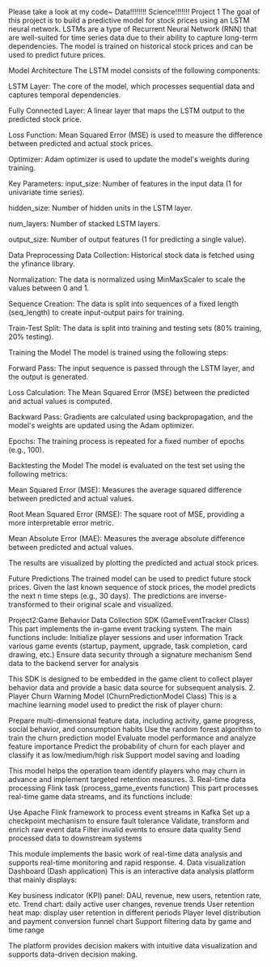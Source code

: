 Please take a look at my code~
Data!!!!!!!! Science!!!!!!!
Project 1
The goal of this project is to build a predictive model for stock prices using an LSTM neural network. LSTMs are a type of Recurrent Neural Network (RNN) that are well-suited for time series data due to their ability to capture long-term dependencies. The model is trained on historical stock prices and can be used to predict future prices.

Model Architecture
The LSTM model consists of the following components:

LSTM Layer: The core of the model, which processes sequential data and captures temporal dependencies.

Fully Connected Layer: A linear layer that maps the LSTM output to the predicted stock price.

Loss Function: Mean Squared Error (MSE) is used to measure the difference between predicted and actual stock prices.

Optimizer: Adam optimizer is used to update the model's weights during training.

Key Parameters:
input_size: Number of features in the input data (1 for univariate time series).

hidden_size: Number of hidden units in the LSTM layer.

num_layers: Number of stacked LSTM layers.

output_size: Number of output features (1 for predicting a single value).

Data Preprocessing
Data Collection: Historical stock data is fetched using the yfinance library.

Normalization: The data is normalized using MinMaxScaler to scale the values between 0 and 1.

Sequence Creation: The data is split into sequences of a fixed length (seq_length) to create input-output pairs for training.

Train-Test Split: The data is split into training and testing sets (80% training, 20% testing).

Training the Model
The model is trained using the following steps:

Forward Pass: The input sequence is passed through the LSTM layer, and the output is generated.

Loss Calculation: The Mean Squared Error (MSE) between the predicted and actual values is computed.

Backward Pass: Gradients are calculated using backpropagation, and the model's weights are updated using the Adam optimizer.

Epochs: The training process is repeated for a fixed number of epochs (e.g., 100).

Backtesting the Model
The model is evaluated on the test set using the following metrics:

Mean Squared Error (MSE): Measures the average squared difference between predicted and actual values.

Root Mean Squared Error (RMSE): The square root of MSE, providing a more interpretable error metric.

Mean Absolute Error (MAE): Measures the average absolute difference between predicted and actual values.

The results are visualized by plotting the predicted and actual stock prices.

Future Predictions
The trained model can be used to predict future stock prices. Given the last known sequence of stock prices, the model predicts the next n time steps (e.g., 30 days). The predictions are inverse-transformed to their original scale and visualized.



Project2:Game Behavior Data Collection SDK (GameEventTracker Class) This part implements the in-game event tracking system. The main functions include:
Initialize player sessions and user information Track various game events (startup, payment, upgrade, task completion, card drawing, etc.) Ensure data security through a signature mechanism Send data to the backend server for analysis

This SDK is designed to be embedded in the game client to collect player behavior data and provide a basic data source for subsequent analysis. 2. Player Churn Warning Model (ChurnPredictionModel Class) This is a machine learning model used to predict the risk of player churn:

Prepare multi-dimensional feature data, including activity, game progress, social behavior, and consumption habits Use the random forest algorithm to train the churn prediction model Evaluate model performance and analyze feature importance Predict the probability of churn for each player and classify it as low/medium/high risk Support model saving and loading

This model helps the operation team identify players who may churn in advance and implement targeted retention measures. 3. Real-time data processing Flink task (process_game_events function) This part processes real-time game data streams, and its functions include:

Use Apache Flink framework to process event streams in Kafka Set up a checkpoint mechanism to ensure fault tolerance Validate, transform and enrich raw event data Filter invalid events to ensure data quality Send processed data to downstream systems

This module implements the basic work of real-time data analysis and supports real-time monitoring and rapid response. 4. Data visualization Dashboard (Dash application) This is an interactive data analysis platform that mainly displays:

Key business indicator (KPI) panel: DAU, revenue, new users, retention rate, etc. Trend chart: daily active user changes, revenue trends User retention heat map: display user retention in different periods Player level distribution and payment conversion funnel chart Support filtering data by game and time range

The platform provides decision makers with intuitive data visualization and supports data-driven decision making.
